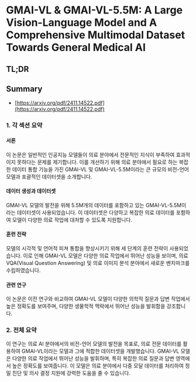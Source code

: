 # GMAI-VL & GMAI-VL-5.5M: A Large Vision-Language Model and A Comprehensive Multimodal Dataset Towards General Medical AI
## TL;DR
## Summary
- [https://arxiv.org/pdf/2411.14522.pdf](https://arxiv.org/pdf/2411.14522.pdf)

### 1. 각 섹션 요약

#### 서론
이 논문은 일반적인 인공지능 모델들이 의료 분야에서 전문적인 지식이 부족하여 효과적이지 못하다는 문제를 제기합니다. 이를 개선하기 위해 의료 분야에서 필요로 하는 복잡한 데이터 통합 기능을 가진 GMAI-VL 및 GMAI-VL-5.5M이라는 큰 규모의 비전-언어 모델과 포괄적인 데이터셋을 소개합니다.

#### 데이터 생성과 데이터셋
GMAI-VL 모델의 발전을 위해 5.5M개의 데이터를 포함하고 있는 GMAI-VL-5.5M이라는 데이터셋이 사용되었습니다. 이 데이터셋은 다양하고 복잡한 의료 데이터를 포함하여 모델이 다양한 의료 작업에 대처할 수 있도록 지원합니다.

#### 훈련 전략
모델의 시각적 및 언어적 피쳐 통합을 향상시키기 위해 세 단계의 훈련 전략이 사용되었습니다. 이로 인해 GMAI-VL 모델은 다양한 의료 작업에서 뛰어난 성능을 보이며, 의료 VQA(Visual Question Answering) 및 의료 이미지 분석 분야에서 새로운 벤치마크를 수립하였습니다.

#### 관련 연구
이 논문은 이전 연구와 비교하여 GMAI-VL 모델이 다양한 의학적 질문과 답변 작업에서 높은 정확도를 보여주며, 다양한 생물학적 맥락에서 뛰어난 성능을 발휘함을 강조합니다.

### 2. 전체 요약

이 연구는 의료 AI 분야에서의 비전-언어 모델의 발전을 목표로, 의료 전문 데이터를 활용하여 GMAI-VL이라는 모델과 그에 적합한 데이터셋을 개발했습니다. GMAI-VL 모델은 다양한 의료 작업에서 뛰어난 성능을 발휘하며, 특히 복잡한 의료 질문과 답변 영역에서 높은 정확도를 보여줍니다. 이 모델은 의료 분야에서 다중 모달 데이터를 처리하여 정밀 진단 및 의사 결정 지원에 강력한 도움을 줄 수 있습니다.